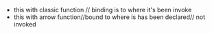 - this with classic function // binding is to where it's been invoke
- this with arrow function//bound to where is has been declared// not invoked
